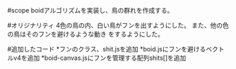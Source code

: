 #scope 
boidアルゴリズムを実装し、鳥の群れを作成する。

#オリジナリティ
4色の鳥の内、白い鳥がフンを出すようにした。
また、他の色の鳥はそのフンを避けるような動き
をするようにした。

#追加したコード
*フンのクラス、shit.jsを追加
*boid.jsにフンを避けるベクトルv4を追加
*boid-canvas.jsにフンを管理する配列shits[]を追加